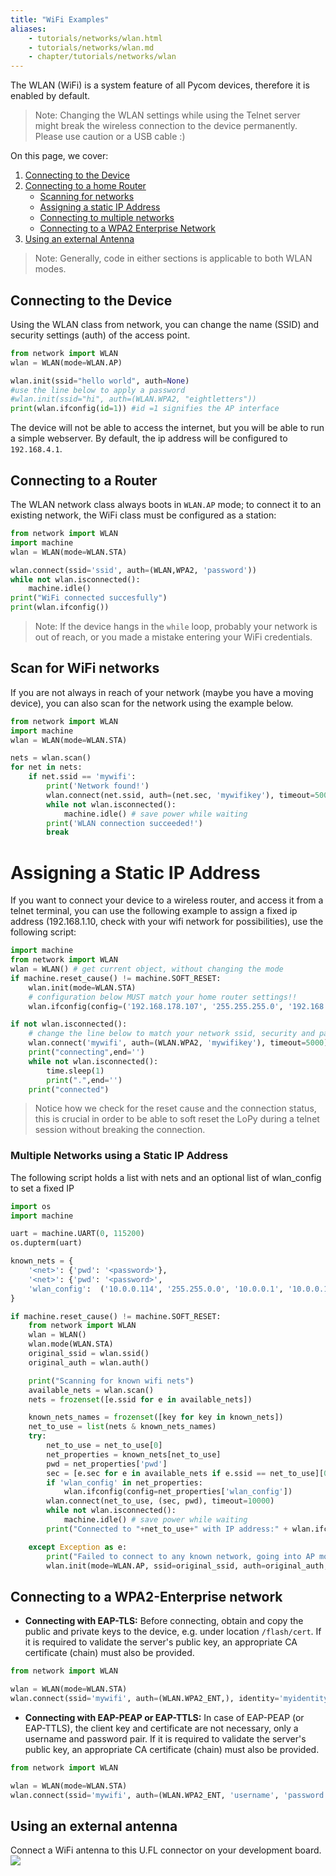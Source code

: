 ```yaml
---
title: "WiFi Examples"
aliases:
    - tutorials/networks/wlan.html
    - tutorials/networks/wlan.md
    - chapter/tutorials/networks/wlan
---
```


The WLAN (WiFi) is a system feature of all Pycom devices, therefore it is enabled by default.

>Note: Changing the WLAN settings while using the Telnet server might break the wireless connection to the device permanently. Please use caution or a USB cable :)

On this page, we cover:
1. [Connecting to the Device](#connecting-to-the-device)
2. [Connecting to a home Router](#connecting-to-a-router)
    * [Scanning for networks](#scan-for-wifi-networks)
    * [Assigning a static IP Address](#Assigning-a-Static-IP-Address) 
    * [Connecting to multiple networks](#Multiple-Networks-using-a-Static-IP-Address)
    * [Connecting to a WPA2 Enterprise Network](#Connecting-to-a-WPA2-Enterprise-network)
3. [Using an external Antenna](#using-an-external-antenna)


>Note: Generally, code in either sections is applicable to both WLAN modes.

## Connecting to the Device
Using the WLAN class from network, you can change the name (SSID) and security settings (auth) of the access point.  

```python
from network import WLAN
wlan = WLAN(mode=WLAN.AP)

wlan.init(ssid="hello world", auth=None)
#use the line below to apply a password
#wlan.init(ssid="hi", auth=(WLAN.WPA2, "eightletters"))
print(wlan.ifconfig(id=1)) #id =1 signifies the AP interface
```
The device will not be able to access the internet, but you will be able to run a simple webserver. By default, the ip address will be configured to `192.168.4.1`.

## Connecting to a Router

The WLAN network class always boots in `WLAN.AP` mode; to connect it to an existing network, the WiFi class must be configured as a station:

```python
from network import WLAN
import machine
wlan = WLAN(mode=WLAN.STA)

wlan.connect(ssid='ssid', auth=(WLAN,WPA2, 'password'))
while not wlan.isconnected():
    machine.idle()
print("WiFi connected succesfully")
print(wlan.ifconfig())
```

>Note: If the device hangs in the `while` loop, probably your network is out of reach, or you made a mistake entering your WiFi credentials.

## Scan for WiFi networks
If you are not always in reach of your network (maybe you have a moving device), you can also scan for the network using the example below.

```python
from network import WLAN
import machine
wlan = WLAN(mode=WLAN.STA)

nets = wlan.scan()
for net in nets:
    if net.ssid == 'mywifi':
        print('Network found!')
        wlan.connect(net.ssid, auth=(net.sec, 'mywifikey'), timeout=5000)
        while not wlan.isconnected():
            machine.idle() # save power while waiting
        print('WLAN connection succeeded!')
        break
```

# Assigning a Static IP Address 
If you want to connect your device to a wireless router, and access it from a telnet terminal, you can use the following example to assign a fixed ip address (192.168.1.10, check with your wifi network for possibilities), use the following script:

```python
import machine
from network import WLAN
wlan = WLAN() # get current object, without changing the mode
if machine.reset_cause() != machine.SOFT_RESET:
    wlan.init(mode=WLAN.STA)
    # configuration below MUST match your home router settings!!
    wlan.ifconfig(config=('192.168.178.107', '255.255.255.0', '192.168.1.10', '8.8.8.8')) # (ip, subnet_mask, gateway, DNS_server)

if not wlan.isconnected():
    # change the line below to match your network ssid, security and password
    wlan.connect('mywifi', auth=(WLAN.WPA2, 'mywifikey'), timeout=5000)
    print("connecting",end='')
    while not wlan.isconnected():
        time.sleep(1)
        print(".",end='')
    print("connected")
```
> Notice how we check for the reset cause and the connection status, this is crucial in order to be able to soft reset the LoPy during a telnet session without breaking the connection.

### Multiple Networks using a Static IP Address
The following script holds a list with nets and an optional list of wlan_config to set a fixed IP

```python
import os
import machine

uart = machine.UART(0, 115200)
os.dupterm(uart)

known_nets = {
    '<net>': {'pwd': '<password>'},
    '<net>': {'pwd': '<password>', 
    'wlan_config':  ('10.0.0.114', '255.255.0.0', '10.0.0.1', '10.0.0.1')}, # (ip, subnet_mask, gateway, DNS_server)
}

if machine.reset_cause() != machine.SOFT_RESET:
    from network import WLAN
    wlan = WLAN()
    wlan.mode(WLAN.STA)
    original_ssid = wlan.ssid()
    original_auth = wlan.auth()

    print("Scanning for known wifi nets")
    available_nets = wlan.scan()
    nets = frozenset([e.ssid for e in available_nets])

    known_nets_names = frozenset([key for key in known_nets])
    net_to_use = list(nets & known_nets_names)
    try:
        net_to_use = net_to_use[0]
        net_properties = known_nets[net_to_use]
        pwd = net_properties['pwd']
        sec = [e.sec for e in available_nets if e.ssid == net_to_use][0]
        if 'wlan_config' in net_properties:
            wlan.ifconfig(config=net_properties['wlan_config'])
        wlan.connect(net_to_use, (sec, pwd), timeout=10000)
        while not wlan.isconnected():
            machine.idle() # save power while waiting
        print("Connected to "+net_to_use+" with IP address:" + wlan.ifconfig()[0])

    except Exception as e:
        print("Failed to connect to any known network, going into AP mode")
        wlan.init(mode=WLAN.AP, ssid=original_ssid, auth=original_auth, channel=6, antenna=WLAN.INT_ANT)
```
## Connecting to a WPA2-Enterprise network

* **Connecting with EAP-TLS:**
Before connecting, obtain and copy the public and private keys to the device, e.g. under location `/flash/cert`. If it is required to validate the server's public key, an appropriate CA certificate (chain) must also be provided.

```python
from network import WLAN

wlan = WLAN(mode=WLAN.STA)
wlan.connect(ssid='mywifi', auth=(WLAN.WPA2_ENT,), identity='myidentity', ca_certs='/flash/cert/ca.pem', keyfile='/flash/cert/client.key', certfile='/flash/cert/client.crt')
```

* **Connecting with EAP-PEAP or EAP-TTLS:**
In case of EAP-PEAP (or EAP-TTLS), the client key and certificate are not necessary, only a username and password pair. If it is required to validate the server's public key, an appropriate CA certificate (chain) must also be provided.

```python
from network import WLAN

wlan = WLAN(mode=WLAN.STA)
wlan.connect(ssid='mywifi', auth=(WLAN.WPA2_ENT, 'username', 'password'), identity='myidentity', ca_certs='/flash/cert/ca.pem')
```


## Using an external antenna

Connect a WiFi antenna to this U.FL connector on your development board. 
![](/gitbook/assets/wifi_pigtail_ant_lopy4.png)


